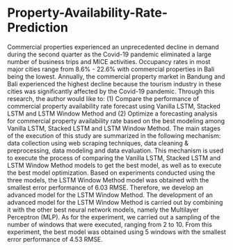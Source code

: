 # Property-Availability-Rate-Prediction
Commercial properties experienced an unprecedented decline in demand during the second quarter as the Covid-19 pandemic eliminated a large number of business trips and MICE activities. Occupancy rates in most major cities range from 8.6% - 22.6% with commercial properties in Bali being the lowest. Annually, the commercial property market in Bandung and Bali experienced the highest decline because the tourism industry in these cities was significantly affected by the Covid-19 pandemic. Through this research, the author would like to: (1) Compare the performance of commercial property availability rate forecast using Vanilla LSTM, Stacked LSTM and LSTM Window Method and (2) Optimize a forecasting analysis for commercial property availability rate based on the best modeling among Vanilla LSTM, Stacked LSTM and LSTM Window Method.
The main stages of the execution of this study are summarized in the following mechanism: data collection using web scraping techniques, data cleaning & preprocessing, data modeling and data evaluation. This mechanism is used to execute the process of comparing the Vanilla LSTM, Stacked LSTM and LSTM Window Method models to get the best model, as well as to execute the best model optimization.
Based on experiments conducted using the three models, the LSTM Window Method model was obtained with the smallest error performance of 6.03 RMSE. Therefore, we develop an advanced model for the LSTM Window Method. The development of an advanced model for the LSTM Window Method is carried out by combining it with the other best neural network models, namely the Multilayer Perceptron (MLP). As for the experiment, we carried out a sampling of the number of windows that were executed, ranging from 2 to 10. From this experiment, the best model was obtained using 5 windows with the smallest error performance of 4.53 RMSE.
